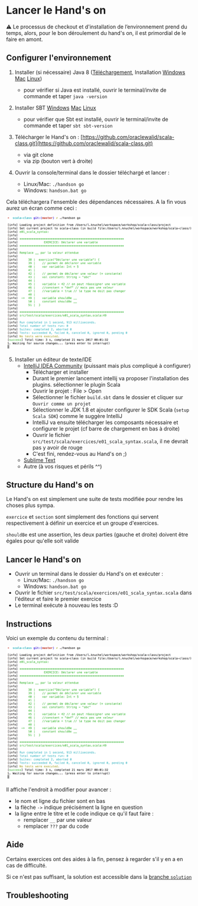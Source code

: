 # Lancer le Hand's on

:warning: Le processus de checkout et d'installation de l’environnement  prend du temps, alors, pour le bon déroulement du hand's on, il est primordial de le faire en amont.

## Configurer l'environnement

1. Installer (si nécessaire) Java 8 ([Téléchargement](http://www.oracle.com/technetwork/java/javase/downloads/jdk8-downloads-2133151.html), Installation [Windows](http://www.objis.com/formation-java/tutoriel-java-installation-jdk.html) [Mac](http://www.wikihow.com/Install-the-JDK-(Java-Development-Kit)-on-a-Mac) [Linux](https://tecadmin.net/install-oracle-java-8-ubuntu-via-ppa/))
    - pour vérifier si Java est installé, ouvrir le terminal/invite de commande et taper `java -version`
    
2. Installer SBT [Windows](http://www.scala-sbt.org/release/docs/Installing-sbt-on-Windows.html) [Mac](http://www.scala-sbt.org/release/docs/Installing-sbt-on-Mac.html) [Linux](http://www.scala-sbt.org/release/docs/Installing-sbt-on-Linux.html)
    - pour vérifier que Sbt est installé, ouvrir le terminal/invite de commande et taper `sbt sbt-version`
3. Télécharger le Hand's on : [https://github.com/oraclewalid/scala-class.git](https://github.com/oraclewalid/scala-class.git)
    - via git clone
    - via zip (bouton vert à droite)
4. Ouvrir la console/terminal dans le dossier téléchargé et lancer :
    - Linux/Mac: `./handson go`
    - Windows: `handson.bat go`

Cela téléchargera l'ensemble des dépendances nécessaires. A la fin vous aurez un écran comme ceci :

![handson-terminal](docs/assets/handson-terminal.png)

5. Installer un éditeur de texte/IDE
    - [IntelliJ IDEA Community](https://www.jetbrains.com/idea/download/) (puissant mais plus compliqué à configurer)
        - Télécharger et installer
        - Durant le premier lancement intellij va proposer l'installation des plugins. sélectionner le plugin Scala
        - Ouvrir le projet : File > Open
        - Sélectionner le fichier `build.sbt` dans le dossier et cliquer sur `Ouvrir comme un projet`
        - Sélectionner le JDK 1.8 et ajouter configurer le SDK Scala (`setup Scala SDK`) comme le suggère IntelliJ
        - IntelliJ va ensuite télécharger les composants nécessaire et configurer le projet (cf barre de chargement en bas à droite)
        - Ouvrir le fichier `src/test/scala/exercices/e01_scala_syntax.scala`, il ne devrait pas y avoir de rouge
        - C'est fini, rendez-vous au Hand's on ;)
    - [Sublime Text](https://www.sublimetext.com/3)
    - Autre (à vos risques et périls ^^)

## Structure du Hand's on

Le Hand's on est simplement une suite de tests modifiée pour rendre les choses plus sympa.

`exercice` et `section` sont simplement des fonctions qui servent respectivement à définir un exercice et un groupe d'exercices.

`shouldBe` est une assertion, les deux parties (gauche et droite) doivent être égales pour qu'elle soit valide

## Lancer le Hand's on

- Ouvrir un terminal dans le dossier du Hand's on et exécuter :
    - Linux/Mac: `./handson go`
    - Windows: `handson.bat go`
- Ouvrir le fichier `src/test/scala/exercices/e01_scala_syntax.scala` dans l'éditeur et faire le premier exercice
- Le terminal exécute à nouveau les tests :D

## Instructions

Voici un exemple du contenu du terminal :

![handson-terminal](docs/assets/handson-terminal.png)

Il affiche l'endroit à modifier pour avancer :

- le nom et ligne du fichier sont en bas
- la flèche `->` indique précisément la ligne en question
- la ligne entre le titre et le code indique ce qu'il faut faire :
    - remplacer `__` par une valeur
    - remplacer `???` par du code

## Aide

Certains exercices ont des aides à la fin, pensez à regarder s'il y en a en cas de difficulté.

Si ce n'est pas suffisant, la solution est accessible dans la [branche `solution`](https://github.com/loicknuchel/scala-class/tree/solution/src/test/scala/exercices)

## Troubleshooting

